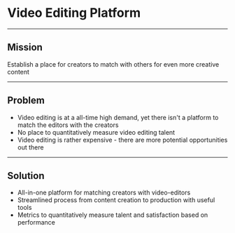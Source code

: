 # Video Editing Platform

---

## Mission

Establish a place for creators to match with others for even more creative content

---

## Problem

- Video editing is at a all-time high demand, yet there isn't a platform to match the editors with the creators
- No place to quantitatively measure video editing talent
- Video editing is rather expensive - there are more potential opportunities out there

---

## Solution

- All-in-one platform for matching creators with video-editors
- Streamlined process from content creation to production with useful tools
- Metrics to quantitatively measure talent and satisfaction based on performance
